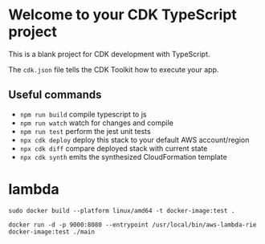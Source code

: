 # Welcome to your CDK TypeScript project

This is a blank project for CDK development with TypeScript.

The `cdk.json` file tells the CDK Toolkit how to execute your app.

## Useful commands

* `npm run build`   compile typescript to js
* `npm run watch`   watch for changes and compile
* `npm run test`    perform the jest unit tests
* `npx cdk deploy`  deploy this stack to your default AWS account/region
* `npx cdk diff`    compare deployed stack with current state
* `npx cdk synth`   emits the synthesized CloudFormation template


# lambda

`sudo docker build --platform linux/amd64 -t docker-image:test .`

`docker run -d -p 9000:8080 --entrypoint /usr/local/bin/aws-lambda-rie docker-image:test ./main`